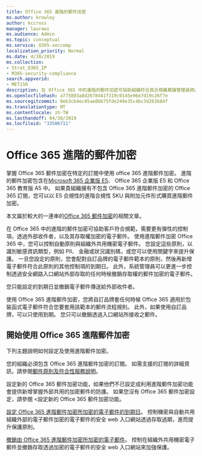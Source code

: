 ```yaml
---
title: Office 365 進階的郵件加密
ms.author: krowley
author: kccross
manager: laurawi
ms.audience: Admin
ms.topic: conceptual
ms.service: O365-seccomp
localization_priority: Normal
ms.date: 4/30/2019
ms.collection:
- Strat_O365_IP
- M365-security-compliance
search.appverid:
- MET150
description: 在 Office 365 中的進階的郵件加密可協助組織符合其合規義務讓管理員將過期並撤銷存取透過 Office 365 的入口網站來加密的電子郵件。
ms.openlocfilehash: a775803a8d2678441f319c0145e96e7d19c26f7e
ms.sourcegitcommit: 8eb3cb4ec45ae0bb75fde249e35c4bc3d263b84f
ms.translationtype: MT
ms.contentlocale: zh-TW
ms.lasthandoff: 04/30/2019
ms.locfileid: "33506711"
---
```

# <a name="office-365-advanced-message-encryption"></a>Office 365 進階的郵件加密

掌握 Office 365 郵件加密在特定的訂閱中使用 office 365 進階郵件加密。 進階的郵件加密包含在[Microsoft 365 企業版 E5](https://www.microsoft.com/microsoft-365/enterprise/home)、 Office 365 企業版 E5 和 Office 365 教育版 A5 中。 如果貴組織擁有不包含 Office 365 進階郵件加密的 Office 365 訂閱，您可以以 E5 合規性的進階合規性 SKU 與附加元件形式購買進階郵件加密。

本文屬於較大的一連串的[Office 365 郵件加密](ome.md)的相關文章。

在 Office 365 中的進階的郵件加密可協助客戶符合規範，需要更有彈性的控制項，透過外部收件者，以及其存取權加密的電子郵件。 使用進階郵件加密 Office 365 中，您可以控制自動原則與組織外共用機密電子郵件。 您設定這些原則，以識別敏感資訊類型，例如 PII、 金融或狀況識別碼，或您可以使用關鍵字來提升保護。 一旦您設定的原則，您會配對自訂品牌的電子郵件範本的原則，然後再新增電子郵件符合此原則的其他控制項的到期日。 此外，系統管理員可以更進一步控制透過安全網路入口網站外部存取的任何時候撤銷存取權的郵件加密的電子郵件。

您只能設定的到期日並撤銷電子郵件傳送給外部收件者。

使用 Office 365 進階郵件加密，您將自訂品牌套任何時候 Office 365 適用於包裝函式電子郵件符合您要套用該範本的郵件流程規則。 此外，如果使用自訂品牌，可以只使用到期。 您只可以撤銷透過入口網站所接收之郵件。

## <a name="get-started-with-office-365-advanced-message-encryption"></a>開始使用 Office 365 進階郵件加密

下列主題說明如何設定及使用進階郵件加密。

您的組織必須包含 Office 365 進階郵件加密的訂閱。 如需支援的訂閱的詳細資訊，請參閱[郵件原則及符合性服務說明](https://docs.microsoft.com/en-us/office365/servicedescriptions/exchange-online-service-description/message-policy-and-compliance)。

設定新的 Office 365 郵件加密功能，如果他們不已設定成利用進階郵件加密功能會提供新增掌握外部共用的加密郵件的防護。 如果您沒有 Office 365 郵件加密設定，請參閱 <<c0>設定新的 Office 365 郵件加密功能。

[設定 Office 365 進階郵件加密所加密的電子郵件的到期日](ome-advanced-expiration.md)。 控制機密與自動共用組織外部的電子郵件加密的電子郵件的安全 web 入口網站透過存取過期，進而提升保護原則。

[撤銷由 Office 365 進階郵件加密所加密的電子郵件](revoke-ome-encrypted-mail.md)。 控制在組織外共用機密電子郵件並撤銷存取透過加密的電子郵件的安全 web 入口網站來加強保護。  